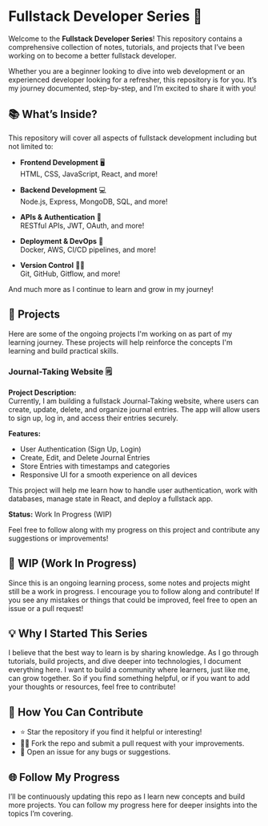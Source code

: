 # Fullstack Developer Series 🚀

Welcome to the **Fullstack Developer Series**! This repository contains a comprehensive collection of notes, tutorials, and projects that I’ve been working on to become a better fullstack developer.

Whether you are a beginner looking to dive into web development or an experienced developer looking for a refresher, this repository is for you. It’s my journey documented, step-by-step, and I’m excited to share it with you!

## 📚 What’s Inside?

This repository will cover all aspects of fullstack development including but not limited to:

- **Frontend Development** 🖥️  
  HTML, CSS, JavaScript, React, and more!

- **Backend Development** 💻  
  Node.js, Express, MongoDB, SQL, and more!

- **APIs & Authentication** 🔐  
  RESTful APIs, JWT, OAuth, and more!

- **Deployment & DevOps** 🚀  
  Docker, AWS, CI/CD pipelines, and more!

- **Version Control** 🧑‍💻  
  Git, GitHub, Gitflow, and more!

And much more as I continue to learn and grow in my journey!

## 📝 Projects

Here are some of the ongoing projects I'm working on as part of my learning journey. These projects will help reinforce the concepts I'm learning and build practical skills.

### Journal-Taking Website 🗒️

**Project Description:**  
Currently, I am building a fullstack Journal-Taking website, where users can create, update, delete, and organize journal entries. The app will allow users to sign up, log in, and access their entries securely.

**Features:**  
- User Authentication (Sign Up, Login)
- Create, Edit, and Delete Journal Entries
- Store Entries with timestamps and categories
- Responsive UI for a smooth experience on all devices

This project will help me learn how to handle user authentication, work with databases, manage state in React, and deploy a fullstack app.

**Status:** Work In Progress (WIP)

Feel free to follow along with my progress on this project and contribute any suggestions or improvements!

## 🚧 WIP (Work In Progress)

Since this is an ongoing learning process, some notes and projects might still be a work in progress. I encourage you to follow along and contribute! If you see any mistakes or things that could be improved, feel free to open an issue or a pull request!

## 💡 Why I Started This Series

I believe that the best way to learn is by sharing knowledge. As I go through tutorials, build projects, and dive deeper into technologies, I document everything here. I want to build a community where learners, just like me, can grow together. So if you find something helpful, or if you want to add your thoughts or resources, feel free to contribute!

## 🤝 How You Can Contribute

- ⭐ Star the repository if you find it helpful or interesting!
- 🧑‍💻 Fork the repo and submit a pull request with your improvements.
- 💬 Open an issue for any bugs or suggestions.

## 🌐 Follow My Progress

I’ll be continuously updating this repo as I learn new concepts and build more projects. You can follow my progress here for deeper insights into the topics I’m covering.
